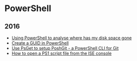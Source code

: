 PowerShell
==========

 2016
 ----
* [Using PowerShell to analyse where has my disk space gone](blog/2016/02/using-powershell-to-analyse-where-has-my-disk-space-gone.md)
* [Create a GUID in PowerShell](blog/2016/02/create-a-guid-in-powershell.md)
* [Use PsGet to setup PoshGit - a PowerShell CLI for Git](blog/2016/01/use-psget-to-setup-poshgit-a-powershell-cli-for-git.md)
* [How to open a PS1 script file from the ISE console](blog/2016/01/open-a-powershell-file-from-the-ise-console.md)
